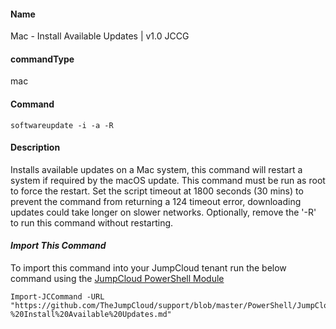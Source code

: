 #### Name

Mac - Install Available Updates | v1.0 JCCG

#### commandType

mac

#### Command

```
softwareupdate -i -a -R
```

#### Description

Installs available updates on a Mac system, this command will restart a system if required by the macOS update. This command must be run as root to force the restart. Set the script timeout at 1800 seconds (30 mins) to prevent the command from returning a 124 timeout error, downloading updates could take longer on slower networks. Optionally, remove the '-R' to run this command without restarting.

#### _Import This Command_

To import this command into your JumpCloud tenant run the below command using the [JumpCloud PowerShell Module](https://github.com/TheJumpCloud/support/wiki/Installing-the-JumpCloud-PowerShell-Module)

```
Import-JCCommand -URL "https://github.com/TheJumpCloud/support/blob/master/PowerShell/JumpCloud%20Commands%20Gallery/Mac%20Commands/Mac%20-%20Install%20Available%20Updates.md"
```
